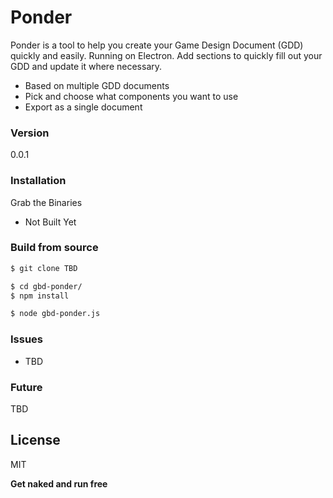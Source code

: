 # Ponder

Ponder is a tool to help you create your Game Design Document (GDD) quickly and easily. Running on Electron. Add sections to quickly fill out your GDD and update it where necessary.

  - Based on multiple GDD documents
  - Pick and choose what components you want to use
  - Export as a single document

### Version
0.0.1

### Installation

Grab the Binaries
  - Not Built Yet


### Build from source
```sh
$ git clone TBD
```

```sh
$ cd gbd-ponder/
$ npm install
```

```sh
$ node gbd-ponder.js
```

### Issues

* TBD


### Future

TBD




License
----

MIT

**Get naked and run free**
